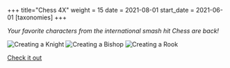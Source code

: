 +++
title="Chess 4X"
weight = 15
date = 2021-08-01
start_date = 2021-06-01
[taxonomies]
+++

_Your favorite characters from the international smash hit Chess are back!_

![Creating a Knight](https://img.itch.zone/aW1nLzEyOTgxMjAuZ2lm/original/v9RvAt.gif)
![Creating a Bishop](https://img.itch.zone/aW1nLzEyOTgxMTkuZ2lm/original/7G3n2e.gif)
![Creating a Rook](https://img.itch.zone/aW1nLzEyOTgxMjMuZ2lm/original/d%2BCvGY.gif)

[Check it out](https://tattomoosa.itch.io/chess-4x)
